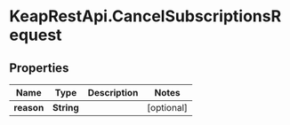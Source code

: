 # KeapRestApi.CancelSubscriptionsRequest

## Properties

Name | Type | Description | Notes
------------ | ------------- | ------------- | -------------
**reason** | **String** |  | [optional] 


